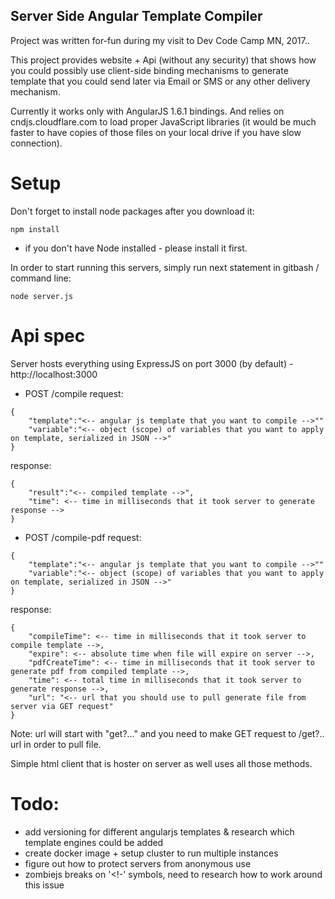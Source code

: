## Server Side Angular Template Compiler
Project was written for-fun during my visit to Dev Code Camp MN, 2017..

This project provides website + Api (without any security) that shows how you could possibly use client-side binding mechanisms to generate template that you could send later via Email or SMS or any other delivery mechanism.

Currently it works only with AngularJS 1.6.1 bindings. And relies on cndjs.cloudflare.com to load proper JavaScript libraries (it would be much faster to have copies of those files on your local drive if you have slow connection).

# Setup

Don't forget to install node packages after you download it:
```
npm install
```
* if you don't have Node installed - please install it first.

In order to start running this servers, simply run next statement in gitbash / command line:
```
node server.js
```

# Api spec
Server hosts everything using ExpressJS on port 3000 (by default) - http://localhost:3000

- POST /compile
request:
```
{
	"template":"<-- angular js template that you want to compile -->""
	"variable":"<-- object (scope) of variables that you want to apply on template, serialized in JSON -->"
}
```
response:
```
{
	"result":"<-- compiled template -->",
	"time": <-- time in milliseconds that it took server to generate response -->
}
```

- POST /compile-pdf
request:
```
{
	"template":"<-- angular js template that you want to compile -->""
	"variable":"<-- object (scope) of variables that you want to apply on template, serialized in JSON -->"
}
```
response:
```
{
	"compileTime": <-- time in milliseconds that it took server to compile template -->,
	"expire": <-- absolute time when file will expire on server -->,
	"pdfCreateTime": <-- time in milliseconds that it took server to generate pdf from compiled template -->,
	"time": <-- total time in milliseconds that it took server to generate response -->,
	"url": "<-- url that you should use to pull generate file from server via GET request"
}
```
Note: url will start with "get?..." and you need to make GET request to /get?.. url in order to pull file.

Simple html client that is hoster on server as well uses all those methods.

# Todo:
- add versioning for different angularjs templates & research which template engines could be added
- create docker image + setup cluster to run multiple instances
- figure out how to protect servers from anonymous use
- zombiejs breaks on '<!-' symbols, need to research how to work around this issue
